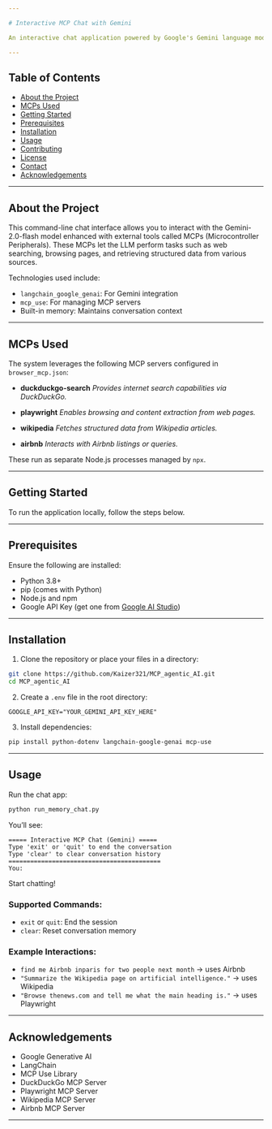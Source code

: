 ```yaml
---

# Interactive MCP Chat with Gemini

An interactive chat application powered by Google's Gemini language model, enhanced with (MCPs) for extended capabilities like web searching, browsing, and querying platforms like Wikipedia and Airbnb. This project demonstrates how a language model can use external tools to gather real-time information and perform specific tasks.

---
```


## Table of Contents

* [About the Project](#about-the-project)
* [MCPs Used](#mcps-used)
* [Getting Started](#getting-started)
* [Prerequisites](#prerequisites)
* [Installation](#installation)
* [Usage](#usage)
* [Contributing](#contributing)
* [License](#license)
* [Contact](#contact)
* [Acknowledgements](#acknowledgements)

---

## About the Project

This command-line chat interface allows you to interact with the Gemini-2.0-flash model enhanced with external tools called MCPs (Microcontroller Peripherals). These MCPs let the LLM perform tasks such as web searching, browsing pages, and retrieving structured data from various sources.

Technologies used include:

* `langchain_google_genai`: For Gemini integration
* `mcp_use`: For managing MCP servers
* Built-in memory: Maintains conversation context

---

## MCPs Used

The system leverages the following MCP servers configured in `browser_mcp.json`:

* **duckduckgo-search**
  *Provides internet search capabilities via DuckDuckGo.*

* **playwright**
  *Enables browsing and content extraction from web pages.*

* **wikipedia**
  *Fetches structured data from Wikipedia articles.*

* **airbnb**
  *Interacts with Airbnb listings or queries.*

These run as separate Node.js processes managed by `npx`.

---

## Getting Started

To run the application locally, follow the steps below.

---

## Prerequisites

Ensure the following are installed:

* Python 3.8+
* pip (comes with Python)
* Node.js and npm
* Google API Key (get one from [Google AI Studio](https://makersuite.google.com/))

---

## Installation

1. Clone the repository or place your files in a directory:

```bash
git clone https://github.com/Kaizer321/MCP_agentic_AI.git
cd MCP_agentic_AI
```

2. Create a `.env` file in the root directory:

```
GOOGLE_API_KEY="YOUR_GEMINI_API_KEY_HERE"
```

3. Install dependencies:

```bash
pip install python-dotenv langchain-google-genai mcp-use
```

---

## Usage

Run the chat app:

```bash
python run_memory_chat.py
```

You’ll see:

```
===== Interactive MCP Chat (Gemini) =====
Type 'exit' or 'quit' to end the conversation
Type 'clear' to clear conversation history
==========================================
You:
```

Start chatting!

### Supported Commands:

* `exit` or `quit`: End the session
* `clear`: Reset conversation memory

### Example Interactions:

* `find me Airbnb inparis for two people next month` → uses Airbnb
* `"Summarize the Wikipedia page on artificial intelligence."` → uses Wikipedia
* `"Browse thenews.com and tell me what the main heading is."` → uses Playwright

---


## Acknowledgements

* Google Generative AI
* LangChain
* MCP Use Library
* DuckDuckGo MCP Server
* Playwright MCP Server
* Wikipedia MCP Server
* Airbnb MCP Server

---

